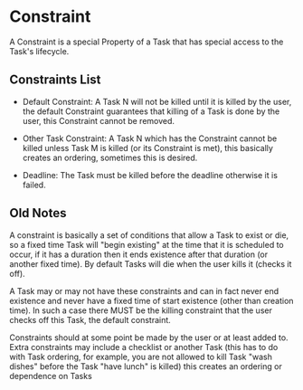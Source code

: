# Constraint

A Constraint is a special Property of a Task that has special access to the Task's lifecycle.

## Constraints List

* Default Constraint: A Task N will not be killed until it is killed by the user, the default Constraint guarantees that killing of a Task is done by the user, this Constraint cannot be removed.

* Other Task Constraint: A Task N which has the Constraint cannot be killed unless Task M is killed (or its Constraint is met), this basically creates an ordering, sometimes this is desired.

* Deadline: The Task must be killed before the deadline otherwise it is failed.

## Old Notes

A constraint is basically a set of conditions that allow a Task to exist or die, so a fixed time Task will "begin existing" at the time that it is scheduled to occur, if it has a duration then it ends existence after that duration (or another fixed time). By default Tasks will die when the user kills it (checks it off).

A Task may or may not have these constraints and can in fact never end existence and never have a fixed time of start existence (other than creation time). In such a case there MUST be the killing constraint that the user checks off this Task, the default constraint.

Constraints should at some point be made by the user or at least added to. Extra constraints may include a checklist or another Task (this has to do with Task ordering, for example, you are not allowed to kill Task "wash dishes" before the Task "have lunch" is killed) this creates an ordering or dependence on Tasks